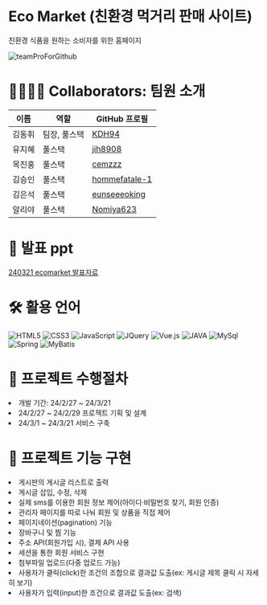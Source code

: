 # Eco Market (친환경 먹거리 판매 사이트)
친환경 식품을 원하는 소비자를 위한 홈페이지

![teamProForGithub](https://github.com/KDH94/teamProject/assets/28282851/385f6d53-75ad-4aba-a38d-c2d8cefda93e)
# 👨‍👩‍👦‍👦 Collaborators: 팀원 소개
|이름|역할|GitHub 프로필|
|------|---|---|
|김동휘|팀장, 풀스택|<a href="https://github.com/KDH94">KDH94</a>|
|유지혜|풀스택|<a href="https://github.com/jih8908">jih8908</a>|
|목진홍|풀스택|<a href="https://github.com/cemzzz">cemzzz</a>|
|김승인|풀스택|<a href="https://github.com/hommefatale-1">hommefatale-1</a>|
|김은석|풀스택|<a href="https://github.com/eunseeeoking">eunseeeoking</a>|
|알리야|풀스택|<a href="https://github.com/Nomiya623">Nomiya623</a>|

# 📕 발표 ppt
[240321 ecomarket 발표자료](https://github.com/Nomiya623/teamProject1/blob/c26799511894476058c2cf43c2efd90cea15f2ab/teamProject/240321%20ecomarket%20%EB%B0%9C%ED%91%9C%EC%9E%90%EB%A3%8C.pdf)


# 🛠 활용 언어
![HTML5](https://img.shields.io/badge/HTML5-E34F26?style=for-the-badge&logo=html5&logoColor=white)
![CSS3](https://img.shields.io/badge/CSS3-1572B6?style=for-the-badge&logo=css3&logoColor=white)
![JavaScript](https://img.shields.io/badge/JavaScript-F7DF1E?style=for-the-badge&logo=JavaScript&logoColor=white)
![JQuery](https://img.shields.io/badge/jQuery-0769AD?style=for-the-badge&logo=jquery&logoColor=white)
![Vue.js](https://img.shields.io/badge/Vue.js-35495E?style=for-the-badge&logo=vue.js&logoColor=4FC08D)
![JAVA](https://img.shields.io/badge/Java-ED8B00?style=for-the-badge&logo=openjdk&logoColor=white)
![MySql](https://img.shields.io/badge/MySQL-00000F?style=for-the-badge&logo=mysql&logoColor=white)
![Spring](https://img.shields.io/badge/Spring-6DB33F?style=for-the-badge&logo=spring&logoColor=white)
![MyBatis](https://img.shields.io/badge/MyBatis-000000?style=for-the-badge&logo=MyBatis&logoColor=white)
 
# 📑 프로젝트 수행절차
<li>개발 기간: 24/2/27 ~ 24/3/21</li>
<li>24/2/27 ~ 24/2/29 프로젝트 기획 및 설계</li>
<li>24/3/1 ~ 24/3/21 서비스 구축</li>

# 📌 프로젝트 기능 구현
<li>게시판의 게시글 리스트로 출력</li>
<li>게시글 삽입, 수정, 삭제</li>
<li>실제 sms를 이용한 회원 정보 제어(아이디·비밀번호 찾기, 회원 인증)</li>
<li>관리자 페이지를 따로 나눠 회원 및 상품을 직접 제어</li>
<li>페이지네이션(pagination) 기능</li>
<li>장바구니 및 찜 기능</li>
<li>주소 API(회원가입 시), 결제 API 사용</li>
<li>세션을 통한 회원 서비스 구현</li>
<li>첨부파일 업로드(다중 업로드 가능)</li>
<li>사용자가 클릭(click)한 조건의 조합으로 결과값 도출(ex: 게시글 제목 클릭 시 자세히 보기)</li>
<li>사용자가 입력(input)한 조건으로 결과값 도출(ex: 검색)</li>

